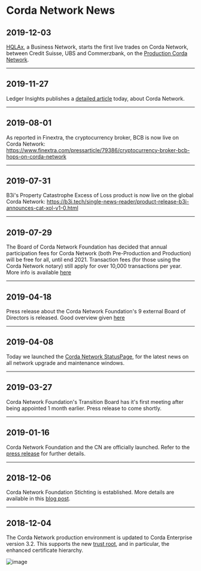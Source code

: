 # Corda Network News

## 2019-12-03

[HQLAx](https://www.hqla-x.com/), a Business Network, starts the first live trades on Corda Network, between Credit 
Suisse, UBS and Commerzbank, on the [Production Corda Network](https://www.ledgerinsights.com/blockchain-deutsche-borse-hqlax-commerzbank-credit-suisse-ubs-securities-lending/).

---

## 2019-11-27

Ledger Insights publishes a [detailed article](https://www.ledgerinsights.com/corda-network-enterprise-blockchain-interoperability/) 
today, about Corda Network.

---

## 2019-08-01 

As reported in Finextra, the cryptocurrency broker, BCB is now live on Corda Network:
https://www.finextra.com/pressarticle/79386/cryptocurrency-broker-bcb-hops-on-corda-network

---

## 2019-07-31

B3i's Property Catastrophe Excess of Loss product is now live on the global Corda Network:
https://b3i.tech/single-news-reader/product-release-b3i-announces-cat-xol-v1-0.html

---

## 2019-07-29

The Board of Corda Network Foundation has decided that annual participation fees for Corda Network (both Pre-Production and Production) will be free for all, until end 2021. Transaction fees (for those using the Corda Network notary) still apply for over 10,000 transactions per year. More info is available [here](/participation/membership-tiers)

---

## 2019-04-18

Press release about the Corda Network Foundation's 9 external Board of Directors is released. Good overview given [here](https://www.marketsmedia.com/corda-network-establishes-independent-governing-body/)

---

## 2019-04-08

Today we launched the [Corda Network StatusPage](https://cordanetwork.statuspage.io), for the latest news on all network upgrade and maintenance windows.

---

## 2019-03-27

Corda Network Foundation's Transition Board has it's first meeting after being appointed 1 month earlier. Press release to come shortly.

---

## 2019-01-16

Corda Network Foundation and the CN are officially launched. Refer to the [press release](https://www.r3.com/news/corda-network-launches-with-new-governing-foundation/) for further details.

---

## 2018-12-06

Corda Network Foundation Stichting is established. More details are available in this [blog post](https://medium.com/corda/the-birth-of-the-corda-network-foundation-55f346304780).

---

## 2018-12-04

The Corda Network production environment is updated to Corda Enterprise version 3.2. This supports the new [trust root](/trust-root/index), and in particular, the enhanced certificate hierarchy.

![image](https://docs.corda.net/head/_images/cert_structure_v3.png)

